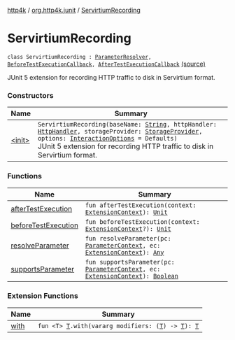 [http4k](../../index.md) / [org.http4k.junit](../index.md) / [ServirtiumRecording](./index.md)

# ServirtiumRecording

`class ServirtiumRecording : `[`ParameterResolver`](https://junit.org/junit5/docs/5.6.0/api/org/junit/jupiter/api/extension/ParameterResolver.html)`, `[`BeforeTestExecutionCallback`](https://junit.org/junit5/docs/5.6.0/api/org/junit/jupiter/api/extension/BeforeTestExecutionCallback.html)`, `[`AfterTestExecutionCallback`](https://junit.org/junit5/docs/5.6.0/api/org/junit/jupiter/api/extension/AfterTestExecutionCallback.html) [(source)](https://github.com/http4k/http4k/blob/master/http4k-testing-servirtium/src/main/kotlin/org/http4k/junit/junitExtensions.kt#L28)

JUnit 5 extension for recording HTTP traffic to disk in Servirtium format.

### Constructors

| Name | Summary |
|---|---|
| [&lt;init&gt;](-init-.md) | `ServirtiumRecording(baseName: `[`String`](https://kotlinlang.org/api/latest/jvm/stdlib/kotlin/-string/index.html)`, httpHandler: `[`HttpHandler`](../../org.http4k.core/-http-handler.md)`, storageProvider: `[`StorageProvider`](../../org.http4k.servirtium/-storage-provider.md)`, options: `[`InteractionOptions`](../../org.http4k.servirtium/-interaction-options/index.md)` = Defaults)`<br>JUnit 5 extension for recording HTTP traffic to disk in Servirtium format. |

### Functions

| Name | Summary |
|---|---|
| [afterTestExecution](after-test-execution.md) | `fun afterTestExecution(context: `[`ExtensionContext`](https://junit.org/junit5/docs/5.6.0/api/org/junit/jupiter/api/extension/ExtensionContext.html)`): `[`Unit`](https://kotlinlang.org/api/latest/jvm/stdlib/kotlin/-unit/index.html) |
| [beforeTestExecution](before-test-execution.md) | `fun beforeTestExecution(context: `[`ExtensionContext`](https://junit.org/junit5/docs/5.6.0/api/org/junit/jupiter/api/extension/ExtensionContext.html)`?): `[`Unit`](https://kotlinlang.org/api/latest/jvm/stdlib/kotlin/-unit/index.html) |
| [resolveParameter](resolve-parameter.md) | `fun resolveParameter(pc: `[`ParameterContext`](https://junit.org/junit5/docs/5.6.0/api/org/junit/jupiter/api/extension/ParameterContext.html)`, ec: `[`ExtensionContext`](https://junit.org/junit5/docs/5.6.0/api/org/junit/jupiter/api/extension/ExtensionContext.html)`): `[`Any`](https://kotlinlang.org/api/latest/jvm/stdlib/kotlin/-any/index.html) |
| [supportsParameter](supports-parameter.md) | `fun supportsParameter(pc: `[`ParameterContext`](https://junit.org/junit5/docs/5.6.0/api/org/junit/jupiter/api/extension/ParameterContext.html)`, ec: `[`ExtensionContext`](https://junit.org/junit5/docs/5.6.0/api/org/junit/jupiter/api/extension/ExtensionContext.html)`): `[`Boolean`](https://kotlinlang.org/api/latest/jvm/stdlib/kotlin/-boolean/index.html) |

### Extension Functions

| Name | Summary |
|---|---|
| [with](../../org.http4k.core/with.md) | `fun <T> `[`T`](../../org.http4k.core/with.md#T)`.with(vararg modifiers: (`[`T`](../../org.http4k.core/with.md#T)`) -> `[`T`](../../org.http4k.core/with.md#T)`): `[`T`](../../org.http4k.core/with.md#T) |
